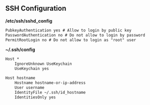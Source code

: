 ## SSH Configuration

**/etc/ssh/sshd_config**
```txt
PubkeyAuthentication yes # Allow to login by public key
PasswordAuthentication no # Do not allow to login by password
PermitRootLogin no # Do not allow to login as "root" user
```

**~/.ssh/config**
```txt
Host *
    IgnoreUnknown UseKeychain
    UseKeychain yes

Host hostname
    Hostname hostname-or-ip-address
    User username
    IdentityFile ~/.ssh/id_hostname
    IdentitiesOnly yes
```
